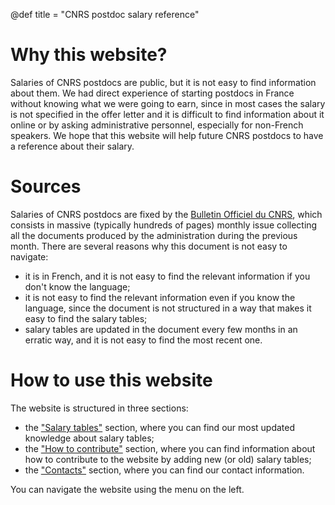 @def title = "CNRS postdoc salary reference"

# Why this website?

Salaries of CNRS postdocs are public, but it is not easy to find information about them. 
We had direct experience of starting postdocs in France without knowing what we were going to earn, since in most cases the salary is not specified in the offer letter and it is difficult to find information about it online or by asking administrative personnel, especially for non-French speakers.
We hope that this website will help future CNRS postdocs to have a reference about their salary.

# Sources
Salaries of CNRS postdocs are fixed by the [Bulletin Officiel du CNRS](https://www.cnrs.fr/fr/bulletin-officiel), which consists in massive (typically hundreds of pages) monthly issue collecting all the documents produced by the administration during the previous month.
There are several reasons why this document is not easy to navigate:
- it is in French, and it is not easy to find the relevant information if you don't know the language;
- it is not easy to find the relevant information even if you know the language, since the document is not structured in a way that makes it easy to find the salary tables;
- salary tables are updated in the document every few months in an erratic way, and it is not easy to find the most recent one.

# How to use this website
The website is structured in three sections:
- the ["Salary tables"](./salaries) section, where you can find our most updated knowledge about salary tables;
- the ["How to contribute"](./contribute) section, where you can find information about how to contribute to the website by adding new (or old) salary tables;
- the ["Contacts"](./contacts) section, where you can find our contact information.

You can navigate the website using the menu on the left.
